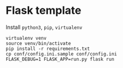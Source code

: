Flask template
===============================

 Install `python3`, `pip`, `virtualenv`
```
virtualenv venv
source venv/bin/activate
pip install -r requirements.txt
cp conf/config.ini.sample conf/config.ini
FLASK_DEBUG=1 FLASK_APP=run.py flask run
```
